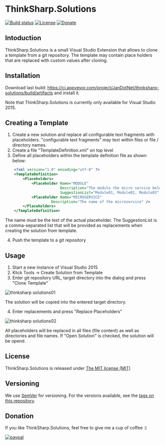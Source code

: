 # ThinkSharp.Solutions

[![Build status](https://ci.appveyor.com/api/projects/status/l3aagqmbfmgxwv3t?svg=true)](https://ci.appveyor.com/project/JanDotNet/thinksharp-solutions)
[![License](https://img.shields.io/badge/license-MIT-blue.svg)](LICENSE.TXT)
[![Donate](https://img.shields.io/badge/Donate-PayPal-green.svg)](https://www.paypal.com/cgi-bin/webscr?cmd=_s-xclick&hosted_button_id=MSBFDUU5UUQZL)

## Intoduction

ThinkSharp.Solutions is a small Visual Studio Extension that allows to clone a template from a git repository. 
The template may contain place holders that are replaced with custom values after cloning.

## Installation

Download last build: https://ci.appveyor.com/project/JanDotNet/thinksharp-solutions/build/artifacts and install it.

Note that ThinkSharp.Solutions is currently only available for Visual Studio 2015.

## Creating a Template

1) Create a new solution and replace all configurable text fragments with placeholders. "configurable text fragments" may text within files or file / directory names.
2) Create a file "TemplateDefinition.xml" on top level
3) Define all placeholders within the template definition file as shown below:
   
```xml
    <?xml version="1.0" encoding="utf-8" ?>
    <TemplateDefinition>
        <Placeholders>
            <Placeholder Name="MODULE"
                         Description="The module the micro service belongs to."
                         SuggestionList="Module01, Module02, Module03" />
            <Placeholder Name="MICROSERVICE" 
	                 Description="The name of the microservice" />				 
        </Placeholders>
    </TemplateDefinition>
```

The name must be the text of the actual placeholder.
The SuggestionList is a comma-separated list that will be provided as replacements when creating the solution from template.

4) Push the template to a git repository

## Usage

1) Start a new instance of Visual Studio 2015
2) Klick Tools -> Create Solution from Template
3) Enter git repository URL, target directory into the dialog and press "Clone Template"

![thinksharp solutions01](https://user-images.githubusercontent.com/21179870/36869524-623b622a-1d9c-11e8-880f-a1359052416c.png)

The solution will be copied into the entered target directory.

4) Enter replacements and press "Replace Placeholders"

![thinksharp solutions02](https://user-images.githubusercontent.com/21179870/36869541-720c7e00-1d9c-11e8-83a1-75d48670a0d9.png)

All placeholders will be replaced in all files (file content) as well as directories and file names.
If "Open Solution" is checked, the solution will be opend.

## License

ThinkSharp.Solutions is released under [The MIT license (MIT)](LICENSE.TXT)

## Versioning

We use [SemVer](http://semver.org/) for versioning. For the versions available, see the [tags on this repository](https://github.com/JanDotNet/ThinkSharp.Solutions/tags). 

## Donation
If you like ThinkSharp.Solutions, feel free to give me a cup of coffee :) 

[![paypal](https://www.paypalobjects.com/en_US/i/btn/btn_donateCC_LG.gif)](https://www.paypal.com/cgi-bin/webscr?cmd=_s-xclick&hosted_button_id=MSBFDUU5UUQZL)
